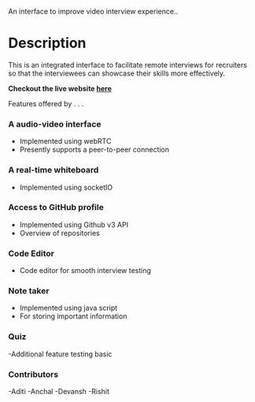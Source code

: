 
An interface to improve video interview experience.. 

# Description

This is an integrated interface to facilitate remote interviews for recruiters so that the interviewees can showcase their skills more effectively.

**Checkout the live website [here]()**

Features offered by . . .

### A audio-video interface ###
- Implemented using webRTC
- Presently supports a peer-to-peer connection

### A real-time whiteboard ###
- Implemented using socketIO

### Access to GitHub profile ##
- Implemented using Github v3 API
- Overview of repositories 
    
### Code Editor ###
- Code editor for smooth interview testing

### Note taker ##
- Implemented using java script 
- For storing important information

### Quiz ##
-Additional feature testing basic 


### Contributors ##
-Aditi
-Anchal
-Devansh
-Rishit
